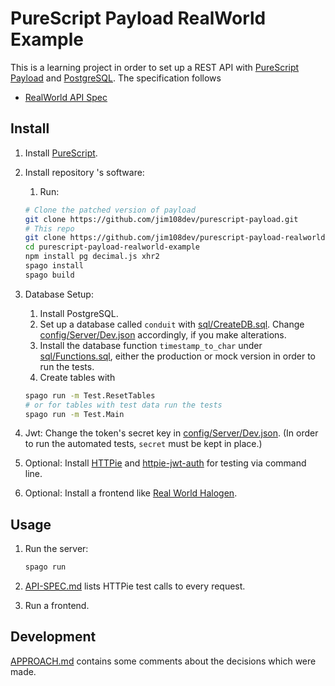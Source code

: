 # PureScript Payload RealWorld Example

This is a learning project in order to set up a REST API with [PureScript Payload](https://github.com/hoodunit/purescript-payload) and [PostgreSQL](https://www.postgresql.org). The specification follows

- [RealWorld API Spec](https://github.com/gothinkster/realworld/tree/master/api)

## Install

1. Install [PureScript](https://www.purescript.org/).

1. Install repository 's software:

    1. Run:

    ```sh
    # Clone the patched version of payload
    git clone https://github.com/jim108dev/purescript-payload.git
    # This repo
    git clone https://github.com/jim108dev/purescript-payload-realworld-example.git
    cd purescript-payload-realworld-example
    npm install pg decimal.js xhr2
    spago install
    spago build
    ```

1. Database Setup:
   1. Install PostgreSQL.
   1. Set up a database called `conduit` with [sql/CreateDB.sql](./sql/CreateDB.sql). Change [config/Server/Dev.json](./config/Server/Dev.json) accordingly, if you make alterations.
   1. Install the database function `timestamp_to_char` under [sql/Functions.sql](./sql/Functions.sql), either the production or mock version in order to run the tests.
   1. Create tables with

    ```sh
    spago run -m Test.ResetTables
    # or for tables with test data run the tests
    spago run -m Test.Main
    ```

1. Jwt:
   Change the token's secret key in [config/Server/Dev.json](./config/Server/Dev.json). (In order to run the automated tests, `secret` must be kept in place.)

1. Optional: Install [HTTPie](https://httpie.io) and [httpie-jwt-auth](https://github.com/teracyhq/httpie-jwt-auth) for testing via command line.

1. Optional: Install a frontend like [Real World Halogen](<https://github.com/thomashoneyman/purescript-halogen-realworld>).

## Usage

1. Run the server:

    ```sh
    spago run 
    ```

1. [API-SPEC.md](./API-SPEC.md) lists HTTPie test calls to every request.

1. Run a frontend.

## Development

[APPROACH.md](./APPROACH.md) contains some comments about the decisions which were made.
